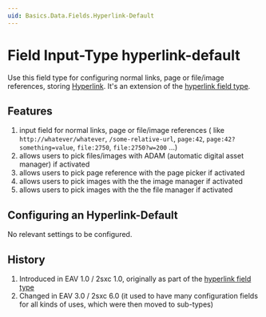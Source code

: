 ```yaml
---
uid: Basics.Data.Fields.Hyperlink-Default
---
```

# Field Input-Type **hyperlink-default**

Use this field type for configuring normal links, page or file/image references, storing [Hyperlink](xref:Basics.Data.Fields.Hyperlink). It's an extension of the [hyperlink field type](xref:Basics.Data.Fields.Hyperlink).

## Features 

1. input field for normal links, page or file/image references ( like `http://whatever/whatever`, `/some-relative-url`, `page:42`, `page:42?something=value`, `file:2750`, `file:2750?w=200` ...)
2. allows users to pick files/images with ADAM (automatic digital asset manager) if activated
3. allows users to pick page reference with the page picker if activated
4. allows users to pick images with the the image manager if activated
5. allows users to pick images with the the file manager if activated

## Configuring an Hyperlink-Default

No relevant settings to be configured.

## History

1.  Introduced in EAV 1.0 / 2sxc 1.0, originally as part of the [hyperlink field type](xref:Basics.Data.Fields.Hyperlink)
2.	Changed in EAV 3.0 / 2sxc 6.0 (it used to have many configuration fields for all kinds of uses, which were then moved to sub-types)


